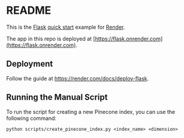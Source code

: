 # README

This is the [Flask](http://flask.pocoo.org/) [quick start](http://flask.pocoo.org/docs/1.0/quickstart/#a-minimal-application) example for [Render](https://render.com).

The app in this repo is deployed at [https://flask.onrender.com](https://flask.onrender.com).

## Deployment

Follow the guide at https://render.com/docs/deploy-flask.

## Running the Manual Script

To run the script for creating a new Pinecone index, you can use the following command:

`python scripts/create_pinecone_index.py <index_name> <dimension>`

